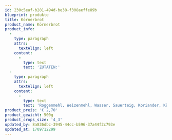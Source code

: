 ```yaml
---
id: 230c5eaf-b281-494d-be38-f308aeffe89b
blueprint: produkte
title: Körnerbrot
product_name: Körnerbrot
product_info:
  -
    type: paragraph
    attrs:
      textAlign: left
    content:
      -
        type: text
        text: 'ZUTATEN:'
  -
    type: paragraph
    attrs:
      textAlign: left
    content:
      -
        type: text
        text: 'Roggenmehl, Weizenmehl, Wasser, Sauerteig, Koriander, Kümmel, Fenchel, Anis,Sonnenblumenkerne, Sesam, Leinsaat, Salz, Hefe'
product_preis: '€ 2,70'
product_gewicht: 500g
product_crops_size: '4_3'
updated_by: 8a836dbc-3945-44cc-b596-37a44f2c793e
updated_at: 1709712299
---
```

